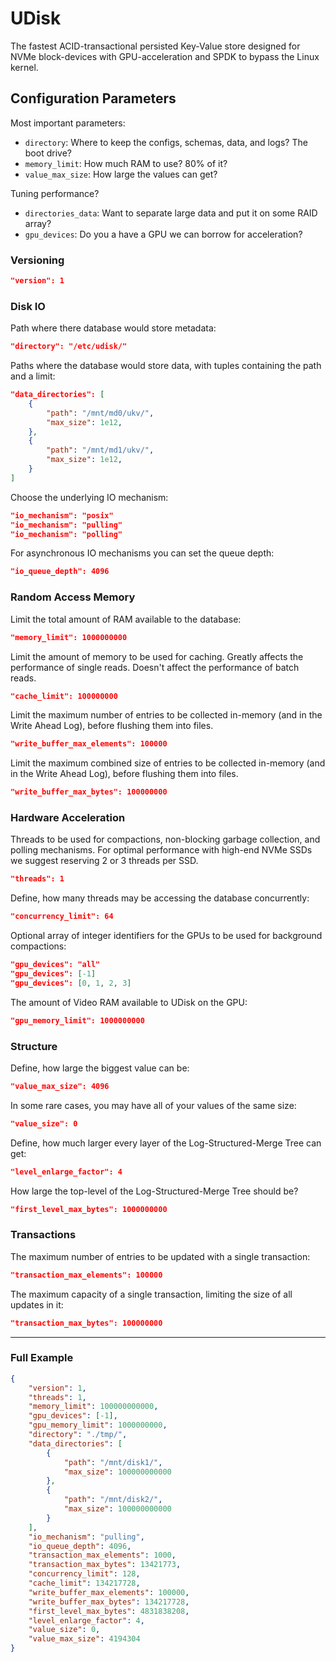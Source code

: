 # UDisk

The fastest ACID-transactional persisted Key-Value store designed for NVMe block-devices with GPU-acceleration and SPDK to bypass the Linux kernel.

## Configuration Parameters

Most important parameters:

- `directory`: Where to keep the configs, schemas, data, and logs? The boot drive?
- `memory_limit`: How much RAM to use? 80% of it?
- `value_max_size`: How large the values can get?

Tuning performance?

- `directories_data`: Want to separate large data and put it on some RAID array?
- `gpu_devices`: Do you a have a GPU we can borrow for acceleration?

### Versioning

```json
"version": 1
```

### Disk IO

Path where there database would store metadata:

```json
"directory": "/etc/udisk/"
```

Paths where the database would store data, with tuples containing the path and a limit:

```json
"data_directories": [
    {
        "path": "/mnt/md0/ukv/",
        "max_size": 1e12,
    },
    {
        "path": "/mnt/md1/ukv/",
        "max_size": 1e12,
    }
]
```

Choose the underlying IO mechanism:

```json
"io_mechanism": "posix"
"io_mechanism": "pulling"
"io_mechanism": "polling"
```

For asynchronous IO mechanisms you can set the queue depth:

```json
"io_queue_depth": 4096
```

### Random Access Memory

Limit the total amount of RAM available to the database:

```json
"memory_limit": 1000000000
```

Limit the amount of memory to be used for caching.
Greatly affects the performance of single reads.
Doesn't affect the performance of batch reads.

```json
"cache_limit": 100000000
```

Limit the maximum number of entries to be collected in-memory (and in the Write Ahead Log), before flushing them into files.

```json
"write_buffer_max_elements": 100000
```

Limit the maximum combined size of entries to be collected in-memory (and in the Write Ahead Log), before flushing them into files.

```json
"write_buffer_max_bytes": 100000000
```

### Hardware Acceleration

Threads to be used for compactions, non-blocking garbage collection, and polling mechanisms.
For optimal performance with high-end NVMe SSDs we suggest reserving 2 or 3 threads per SSD.

```json
"threads": 1
```

Define, how many threads may be accessing the database concurrently:

```json
"concurrency_limit": 64
```

Optional array of integer identifiers for the GPUs to be used for background compactions:

```json
"gpu_devices": "all"
"gpu_devices": [-1]
"gpu_devices": [0, 1, 2, 3]
```

The amount of Video RAM available to UDisk on the GPU:

```json
"gpu_memory_limit": 1000000000
```

### Structure

Define, how large the biggest value can be:

```json
"value_max_size": 4096
```

In some rare cases, you may have all of your values of the same size:

```json
"value_size": 0
```

Define, how much larger every layer of the Log-Structured-Merge Tree can get:

```json
"level_enlarge_factor": 4
```

How large the top-level of the Log-Structured-Merge Tree should be?

```json
"first_level_max_bytes": 1000000000
```

### Transactions

The maximum number of entries to be updated with a single transaction:

```json
"transaction_max_elements": 100000
```

The maximum capacity of a single transaction, limiting the size of all updates in it:

```json
"transaction_max_bytes": 100000000
```

---

### Full Example

```json
{
    "version": 1,
    "threads": 1,
    "memory_limit": 100000000000,
    "gpu_devices": [-1],
    "gpu_memory_limit": 1000000000,
    "directory": "./tmp/",
    "data_directories": [
        {
            "path": "/mnt/disk1/",
            "max_size": 100000000000
        },
        {
            "path": "/mnt/disk2/",
            "max_size": 100000000000
        }
    ],
    "io_mechanism": "pulling",
    "io_queue_depth": 4096,
    "transaction_max_elements": 1000,
    "transaction_max_bytes": 13421773,
    "concurrency_limit": 128,
    "cache_limit": 134217728,
    "write_buffer_max_elements": 100000,
    "write_buffer_max_bytes": 134217728,
    "first_level_max_bytes": 4831838208,
    "level_enlarge_factor": 4,
    "value_size": 0,
    "value_max_size": 4194304
}
```

